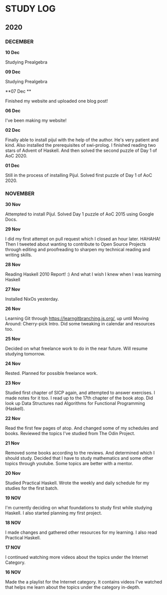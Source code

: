# STUDY LOG

## 2020

### DECEMBER

**10 Dec**

Studying Prealgebra

**09 Dec**

Studying Prealgebra

**07 Dec **

Finished my website and uploaded one blog post!

**06 Dec**

I've been making my website!

**02 Dec**

Finally able to install pijul with the help of the author. He's very patient and kind. Also installed the prerequisites of swi-prolog. I finished reading two stars of Advent of Haskell. And then solved the second puzzle of Day 1 of AoC 2020. 

**01 Dec**

Still in the process of installing Pijul. Solved first puzzle of Day 1 of AoC 2020.

### NOVEMBER

**30 Nov**

Attempted to install Pijul. Solved Day 1 puzzle of AoC 2015 using Google Docs.

**29 Nov**

I did my first attempt on pull request which I closed an hour later. HAHAHA! Then I tweeted about wanting to contribute to Open Source Projects through editing and proofreading to sharpen my technical reading and writing skills.

**28 Nov**

Reading Haskell 2010 Report! :) And what I wish I knew when I was learning Haskell

**27 Nov**

Installed NixOs yesterday.

**26 Nov**

Learning Git through https://learngitbranching.js.org/, up until Moving Around: Cherry-pick Intro. Did some tweaking in calendar and resources too.

**25 Nov**

Decided on what freelance work to do in the near future. Will resume studying tomorrow.

**24 Nov**

Rested. Planned for possible freelance work.

**23 Nov**

Studied first chapter of SICP again, and attempted to answer exercises. I made notes for it too. I read up to the 17th chapter of the book atop. Did look up Data Structures nad Algorithms for Functional Programming (Haskell). 

**22 Nov**

Read the first few pages of atop. And changed some of my schedules and books. Reviewed the topics I've studied from The Odin Project.

**21 Nov** 

Removed some books according to the reviews. And determined which I should study. Decided that I have to study mathematics and some other topics through youtube. Some topics are better with a mentor.

**20 Nov**

Studied Practical Haskell. Wrote the weekly and daily schedule for my studies for the first batch.

**19 NOV**

I'm currently deciding on what foundations to study first while studying Haskell. I also started planning my first project.

**18 NOV**

I made changes and gathered other resources for my learning. I also read Practical Haskell.

**17 NOV** 

I continued watching more videos about the topics under the Internet Category.

**16 NOV** 

Made the a playlist for the Internet category. It contains videos I've watched that helps me learn about the topics under the category in-depth.
